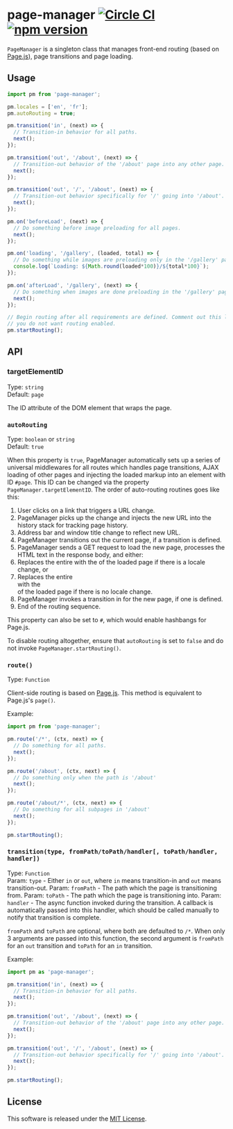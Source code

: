 # page-manager [![Circle CI](https://circleci.com/gh/andrewscwei/page-manager/tree/master.svg?style=svg)](https://circleci.com/gh/andrewscwei/page-manager/tree/master) [![npm version](https://badge.fury.io/js/page-manager.svg)](https://badge.fury.io/js/page-manager)

`PageManager` is a singleton class that manages front-end routing (based on [Page.js](https://visionmedia.github.io/page.js/)), page transitions and page loading.

## Usage

```js
import pm from 'page-manager';

pm.locales = ['en', 'fr'];
pm.autoRouting = true;

pm.transition('in', (next) => {
  // Transition-in behavior for all paths.
  next();
});

pm.transition('out', '/about', (next) => {
  // Transition-out behavior of the '/about' page into any other page.
  next();
});

pm.transition('out', '/', '/about', (next) => {
  // Transition-out behavior specifically for '/' going into '/about'.
  next();
});

pm.on('beforeLoad', (next) => {
  // Do something before image preloading for all pages.
  next();
});

pm.on('loading', '/gallery', (loaded, total) => {
  // Do something while images are preloading only in the '/gallery' page.
  console.log(`Loading: ${Math.round(loaded*100)}/${total*100}`);
});

pm.on('afterLoad', '/gallery', (next) => {
  // Do something when images are done preloading in the '/gallery' page.
  next();
});

// Begin routing after all requirements are defined. Comment out this line if
// you do not want routing enabled.
pm.startRouting();
```

## API

### targetElementID

Type: `string`<br>
Default: `page`

The ID attribute of the DOM element that wraps the page.

### `autoRouting`

Type: `boolean` or `string`<br>
Default: `true`

When this property is `true`, PageManager automatically sets up a series of universal middlewares for all routes which handles page transitions, AJAX loading of other pages and injecting the loaded markup into an element with ID `#page`. This ID can be changed via the property `PageManager.targetElementID`. The order of auto-routing routines goes like this:

1. User clicks on a link that triggers a URL change.
2. PageManager picks up the change and injects the new URL into the history stack for tracking page history.
3. Address bar and window title change to reflect new URL.
4. PageManager transitions out the current page, if a transition is defined.
5. PageManager sends a GET request to load the new page, processes the HTML text in the response body, and either:
6. Replaces the entire <body> with the <body> of the loaded page if there is a locale change, or
7. Replaces the entire <div id='page'> with the <div id='page'> of the loaded page if there is no locale change.
8. PageManager invokes a transition in for the new page, if one is defined.
9. End of the routing sequence.

This property can also be set to `#`, which would enable hashbangs for Page.js. 

To disable routing altogether, ensure that `autoRouting` is set to `false` and do not invoke `PageManager.startRouting()`.

### `route()`

Type: `Function`

Client-side routing is based on [Page.js](https://visionmedia.github.io/page.js/). This method is equivalent to Page.js's `page()`.

Example:
```js
import pm from 'page-manager';

pm.route('/*', (ctx, next) => {
  // Do something for all paths.
  next();
});

pm.route('/about', (ctx, next) => {
  // Do something only when the path is '/about'
  next();
});

pm.route('/about/*', (ctx, next) => {
  // Do something for all subpages in '/about'
  next();
});

pm.startRouting();
```

### `transition(type, fromPath/toPath/handler[, toPath/handler, handler])`

Type: `Function`<br>
Param: `type` - Either `in` or `out`, where `in` means transition-in and `out` means transition-out.
Param: `fromPath` - The path which the page is transitioning from.
Param: `toPath` - The path which the page is transitioning into.
Param: `handler` - The async function invoked during the transition. A callback is automatically passed into this handler, which should be called manually to notify that transition is complete.

`fromPath` and `toPath` are optional, where both are defaulted to `/*`. When only 3 arguments are passed into this function, the second argument is `fromPath` for an `out` transition and `toPath` for an `in` transition.

Example:
```js
import pm as 'page-manager';

pm.transition('in', (next) => {
  // Transition-in behavior for all paths.
  next();
});

pm.transition('out', '/about', (next) => {
  // Transition-out behavior of the '/about' page into any other page.
  next();
});

pm.transition('out', '/', '/about', (next) => {
  // Transition-out behavior specifically for '/' going into '/about'.
  next();
});

pm.startRouting();
```

## License

This software is released under the [MIT License](http://opensource.org/licenses/MIT).
